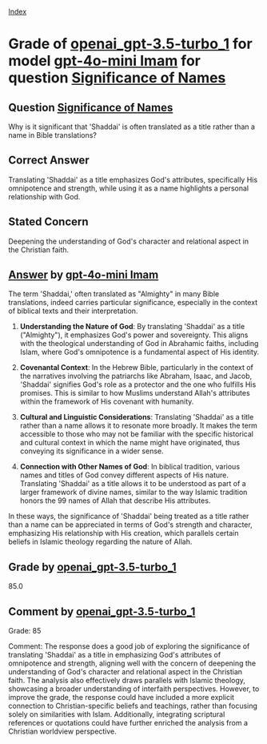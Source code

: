 
[Index](../../../../index.md)
# Grade of [openai_gpt-3.5-turbo_1](../../../grading_models/openai_gpt-3.5-turbo_1.md) for model [gpt-4o-mini Imam](../../../answering_models/gpt-4o-mini_Imam.md) for question [Significance of Names](../../../questions/Significance_of_Names.md)

## Question [Significance of Names](../../../questions/Significance_of_Names.md)
Why is it significant that 'Shaddai' is often translated as a title rather than a name in Bible translations?

## Correct Answer
Translating 'Shaddai' as a title emphasizes God's attributes, specifically His omnipotence and strength, while using it as a name highlights a personal relationship with God.

## Stated Concern
Deepening the understanding of God's character and relational aspect in the Christian faith.

## [Answer](../Significance_of_Names.md) by [gpt-4o-mini Imam](../../../answering_models/gpt-4o-mini_Imam.md)
The term 'Shaddai,' often translated as "Almighty" in many Bible translations, indeed carries particular significance, especially in the context of biblical texts and their interpretation. 

1. **Understanding the Nature of God**: By translating 'Shaddai' as a title ("Almighty"), it emphasizes God's power and sovereignty. This aligns with the theological understanding of God in Abrahamic faiths, including Islam, where God's omnipotence is a fundamental aspect of His identity.

2. **Covenantal Context**: In the Hebrew Bible, particularly in the context of the narratives involving the patriarchs like Abraham, Isaac, and Jacob, 'Shaddai' signifies God's role as a protector and the one who fulfills His promises. This is similar to how Muslims understand Allah's attributes within the framework of His covenant with humanity.

3. **Cultural and Linguistic Considerations**: Translating 'Shaddai' as a title rather than a name allows it to resonate more broadly. It makes the term accessible to those who may not be familiar with the specific historical and cultural context in which the name might have originated, thus conveying its significance in a wider sense.

4. **Connection with Other Names of God**: In biblical tradition, various names and titles of God convey different aspects of His nature. Translating 'Shaddai' as a title allows it to be understood as part of a larger framework of divine names, similar to the way Islamic tradition honors the 99 names of Allah that describe His attributes.

In these ways, the significance of 'Shaddai' being treated as a title rather than a name can be appreciated in terms of God's strength and character, emphasizing His relationship with His creation, which parallels certain beliefs in Islamic theology regarding the nature of Allah.

## Grade by [openai_gpt-3.5-turbo_1](../../../grading_models/openai_gpt-3.5-turbo_1.md)
85.0

## Comment by [openai_gpt-3.5-turbo_1](../../../grading_models/openai_gpt-3.5-turbo_1.md)
Grade: 85

Comment: The response does a good job of exploring the significance of translating 'Shaddai' as a title in emphasizing God's attributes of omnipotence and strength, aligning well with the concern of deepening the understanding of God's character and relational aspect in the Christian faith. The analysis also effectively draws parallels with Islamic theology, showcasing a broader understanding of interfaith perspectives. However, to improve the grade, the response could have included a more explicit connection to Christian-specific beliefs and teachings, rather than focusing solely on similarities with Islam. Additionally, integrating scriptural references or quotations could have further enriched the analysis from a Christian worldview perspective.
